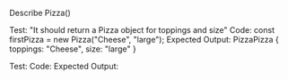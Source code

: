 Describe Pizza()

Test: "It should return a Pizza object for toppings and size"
Code: const firstPizza = new Pizza("Cheese", "large");
Expected Output: PizzaPizza { toppings: "Cheese", size: "large" }


Test: 
Code:
Expected Output:

